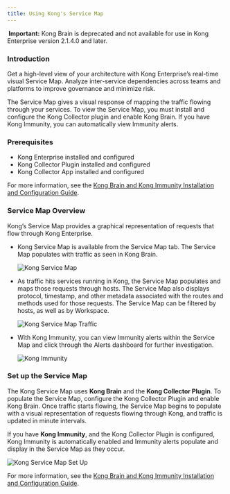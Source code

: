 ```yaml
---
title: Using Kong's Service Map
---
```


<div class="alert alert-warning">
<i class="fas fa-exclamation-triangle" style="color:orange; margin-right:3px"></i>
<strong>Important:</strong> Kong Brain is deprecated and not available for use in Kong Enterprise version 2.1.4.0 and later.
</div>

### Introduction

Get a high-level view of your architecture with Kong Enterprise’s real-time visual Service Map. Analyze inter-service dependencies across teams and platforms to improve governance and minimize risk.

The Service Map gives a visual response of mapping the traffic flowing through your services. To view the Service Map, you must install and configure the Kong Collector plugin and enable Kong Brain. If you have Kong Immunity, you can automatically view Immunity alerts.



### Prerequisites

* Kong Enterprise installed and configured
* Kong Collector Plugin installed and configured
* Kong Collector App installed and configured


For more information, see the [Kong Brain and Kong Immunity Installation and Configuration Guide](/enterprise/{{page.kong_version}}/brain-immunity/install-configure).

### Service Map Overview

Kong’s Service Map provides a graphical representation of requests that flow through Kong Enterprise.

* Kong Service Map is available from the Service Map tab. The Service Map populates with traffic as seen in Kong Brain.

   ![Kong Service Map](https://doc-assets.konghq.com/1.3/service-map/kong_service_map.png)


* As traffic hits services running in Kong, the Service Map populates and maps those requests through hosts. The Service Map also displays protocol, timestamp, and other metadata associated with the routes and methods used for those requests. The Service Map can be filtered by hosts, as well as by Workspace.

   ![Kong Service Map Traffic](https://doc-assets.konghq.com/1.3/service-map/kong_service_map_traffic.png)


* With Kong Immunity, you can view Immunity alerts within the Service Map and click through the Alerts dashboard for further investigation.

  ![Kong Immunity](https://doc-assets.konghq.com/1.3/service-map/kong_immunity.png)


### Set up the Service Map

The Kong Service Map uses **Kong Brain** and the **Kong Collector Plugin**. To populate the Service Map, configure the Kong Collector Plugin and enable Kong Brain. Once traffic starts flowing, the Service Map begins to populate with a visual representation of requests flowing through Kong, and traffic is updated in minute intervals.


If you have **Kong Immunity**, and the Kong Collector Plugin is configured, Kong Immunity is automatically enabled and Immunity alerts populate and display in the Service Map as they occur.

  ![Kong Service Map Set Up](https://doc-assets.konghq.com/1.3/service-map/kong_service_map_setup.png)


For more information, see the [Kong Brain and Kong Immunity Installation and Configuration Guide](/enterprise/{{page.kong_version}}/brain-immunity/install-configure).
